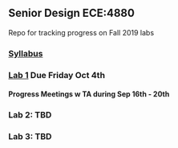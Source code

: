## Senior Design ECE:4880
Repo for tracking progress on Fall 2019 labs

### [Syllabus](https://github.com/bmitchinson/ece4880/blob/master/syllabus.pdf)

### [Lab 1](https://github.com/bmitchinson/ece4880/tree/master/Lab1) Due Friday Oct 4th
#### Progress Meetings w TA during Sep 16th - 20th

### Lab 2: TBD

### Lab 3: TBD
